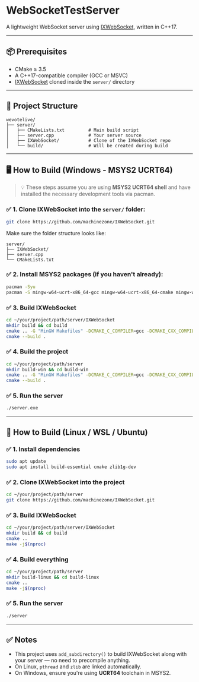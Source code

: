 # WebSocketTestServer

A lightweight WebSocket server using [IXWebSocket](https://github.com/machinezone/IXWebSocket), written in C++17.

---

## 📦 Prerequisites

- CMake ≥ 3.5
- A C++17-compatible compiler (GCC or MSVC)
- [IXWebSocket](https://github.com/machinezone/IXWebSocket) cloned inside the `server/` directory

---

## 📁 Project Structure

```
wevotelive/
├── server/
│   ├── CMakeLists.txt         # Main build script
│   ├── server.cpp             # Your server source
│   ├── IXWebSocket/           # Clone of the IXWebSocket repo
│   └── build/                 # Will be created during build
```

---

## 🖥️ How to Build (Windows - MSYS2 UCRT64)

> 💡 These steps assume you are using **MSYS2 UCRT64 shell** and have installed the necessary development tools via pacman.

### ✅ 1. Clone IXWebSocket into the `server/` folder:

```bash
git clone https://github.com/machinezone/IXWebSocket.git
```

Make sure the folder structure looks like:
```
server/
├── IXWebSocket/
├── server.cpp
└── CMakeLists.txt
```

### ✅ 2. Install MSYS2 packages (if you haven't already):

```bash
pacman -Syu
pacman -S mingw-w64-ucrt-x86_64-gcc mingw-w64-ucrt-x86_64-cmake mingw-w64-ucrt-x86_64-make mingw-w64-ucrt-x86_64-zlib
```

### ✅ 3. Build IXWebSocket

```bash
cd ~/your/project/path/server/IXWebSocket
mkdir build && cd build
cmake .. -G "MinGW Makefiles" -DCMAKE_C_COMPILER=gcc -DCMAKE_CXX_COMPILER=g++
cmake --build .
```

### ✅ 4. Build the project

```bash
cd ~/your/project/path/server
mkdir build-win && cd build-win
cmake .. -G "MinGW Makefiles" -DCMAKE_C_COMPILER=gcc -DCMAKE_CXX_COMPILER=g++
cmake --build .
```

### ✅ 5. Run the server

```bash
./server.exe
```

---

## 🐧 How to Build (Linux / WSL / Ubuntu)

### ✅ 1. Install dependencies

```bash
sudo apt update
sudo apt install build-essential cmake zlib1g-dev
```

### ✅ 2. Clone IXWebSocket into the project

```bash
cd ~/your/project/path/server
git clone https://github.com/machinezone/IXWebSocket.git
```

### ✅ 3. Build IXWebSocket

```bash
cd ~/your/project/path/server/IXWebSocket
mkdir build && cd build
cmake ..
make -j$(nproc)
```

### ✅ 4. Build everything
```bash
cd ~/your/project/path/server
mkdir build-linux && cd build-linux
cmake ..
make -j$(nproc)
```

### ✅ 5. Run the server

```bash
./server
```

---

## ✅ Notes

- This project uses `add_subdirectory()` to build IXWebSocket along with your server — no need to precompile anything.
- On Linux, `pthread` and `zlib` are linked automatically.
- On Windows, ensure you're using **UCRT64** toolchain in MSYS2.
